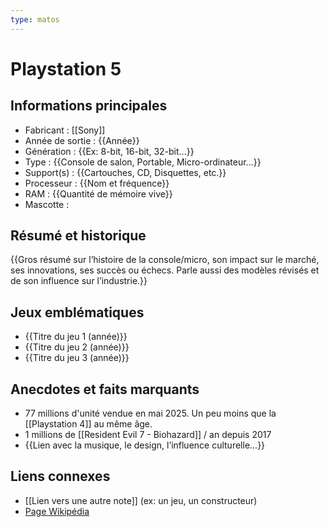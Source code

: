 ```yaml
---
type: matos
---
```


# Playstation 5

## Informations principales
- Fabricant : [[Sony]]
- Année de sortie : {{Année}}
- Génération : {{Ex: 8-bit, 16-bit, 32-bit...}}
- Type : {{Console de salon, Portable, Micro-ordinateur...}}
- Support(s) : {{Cartouches, CD, Disquettes, etc.}}
- Processeur : {{Nom et fréquence}}
- RAM : {{Quantité de mémoire vive}}
- Mascotte : 

## Résumé et historique
{{Gros résumé sur l’histoire de la console/micro, son impact sur le marché, ses innovations, ses succès ou échecs. Parle aussi des modèles révisés et de son influence sur l’industrie.}}

## Jeux emblématiques
- {{Titre du jeu 1 (année)}}
- {{Titre du jeu 2 (année)}}
- {{Titre du jeu 3 (année)}}

## Anecdotes et faits marquants
- 77 millions d'unité vendue en mai 2025. Un peu moins que la [[Playstation 4]] au même âge.
- 1 millions de [[Resident Evil 7 - Biohazard]] / an depuis 2017
- {{Lien avec la musique, le design, l’influence culturelle...}}

## Liens connexes
- [[Lien vers une autre note]] (ex: un jeu, un constructeur)
- [Page Wikipédia](https://wikipedia.org)
